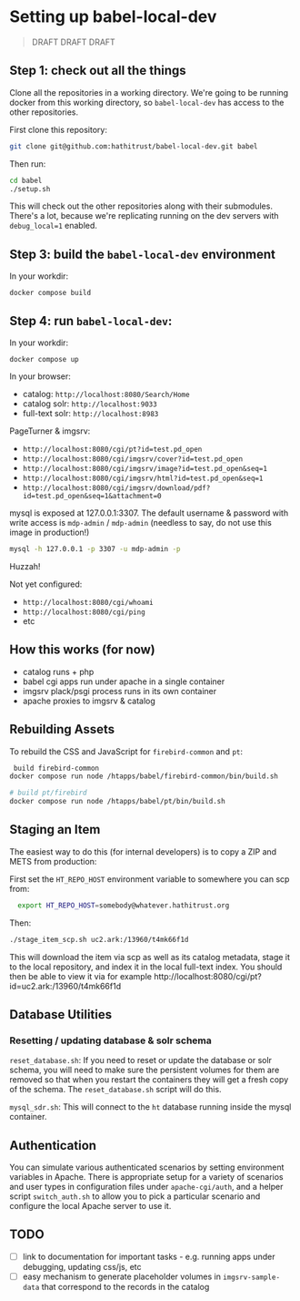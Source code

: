 # Setting up babel-local-dev

> DRAFT DRAFT DRAFT

## Step 1: check out all the things

Clone all the repositories in a working directory.
We're going to be running docker from this working directory,
so `babel-local-dev` has access to the other repositories.

First clone this repository:
```bash
git clone git@github.com:hathitrust/babel-local-dev.git babel
```

Then run:

```bash
cd babel
./setup.sh
```

This will check out the other repositories along with their submodules.
There's a lot, because we're replicating running on the dev servers with
`debug_local=1` enabled.

## Step 3: build the `babel-local-dev` environment

In your workdir:

```
docker compose build
```

## Step 4: run `babel-local-dev`:

In your workdir:

```
docker compose up
```

In your browser:

* catalog: `http://localhost:8080/Search/Home`
* catalog solr: `http://localhost:9033`
* full-text solr: `http://localhost:8983`

PageTurner & imgsrv:

* `http://localhost:8080/cgi/pt?id=test.pd_open`
* `http://localhost:8080/cgi/imgsrv/cover?id=test.pd_open`
* `http://localhost:8080/cgi/imgsrv/image?id=test.pd_open&seq=1`
* `http://localhost:8080/cgi/imgsrv/html?id=test.pd_open&seq=1`
* `http://localhost:8080/cgi/imgsrv/download/pdf?id=test.pd_open&seq=1&attachment=0`

mysql is exposed at 127.0.0.1:3307. The default username & password with write
access is `mdp-admin` / `mdp-admin` (needless to say, do not use this image in
production!)

```bash
mysql -h 127.0.0.1 -p 3307 -u mdp-admin -p
```
Huzzah!

Not yet configured:
* `http://localhost:8080/cgi/whoami`
* `http://localhost:8080/cgi/ping`
* etc

## How this works (for now)

* catalog runs + php
* babel cgi apps run under apache in a single container
* imgsrv plack/psgi process runs in its own container
* apache proxies to imgsrv & catalog

## Rebuilding Assets

To rebuild the CSS and JavaScript for `firebird-common` and `pt`:

```bash
 build firebird-common
docker compose run node /htapps/babel/firebird-common/bin/build.sh

# build pt/firebird
docker compose run node /htapps/babel/pt/bin/build.sh
```

## Staging an Item

The easiest way to do this (for internal developers) is to copy a ZIP and METS
from production:

First set the `HT_REPO_HOST` environment variable to somewhere you can scp from:

```bash
  export HT_REPO_HOST=somebody@whatever.hathitrust.org
```

Then:

```bash
./stage_item_scp.sh uc2.ark:/13960/t4mk66f1d
```

This will download the item via scp as well as its catalog metadata, stage it
to the local repository, and index it in the local full-text index. You should
then be able to view it via for example
http://localhost:8080/cgi/pt?id=uc2.ark:/13960/t4mk66f1d

## Database Utilities 

### Resetting / updating database & solr schema

`reset_database.sh`: If you need to reset or update the database or solr
schema, you will need to make sure the persistent volumes for them are removed
so that when you restart the containers they will get a fresh copy of the
schema. The `reset_database.sh` script will do this.


`mysql_sdr.sh`: This will connect to the `ht` database running inside the mysql
container.

## Authentication

You can simulate various authenticated scenarios by setting environment
variables in Apache. There is appropriate setup for a variety of scenarios and
user types in configuration files under `apache-cgi/auth`, and a helper script
`switch_auth.sh` to allow you to pick a particular scenario and configure the
local Apache server to use it.

## TODO

- [ ] link to documentation for important tasks - e.g. running apps under debugging, updating css/js, etc
- [ ] easy mechanism to generate placeholder volumes in `imgsrv-sample-data` that correspond to the records in the catalog
